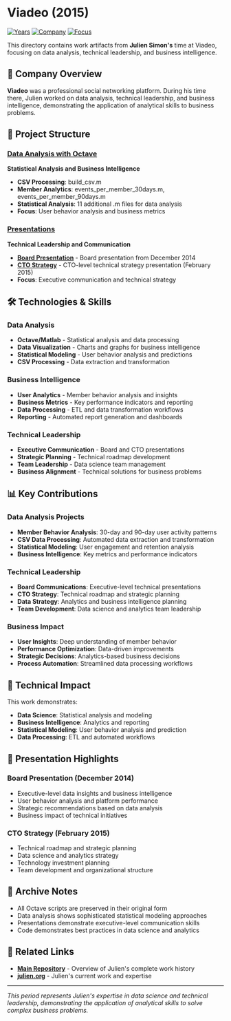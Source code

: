 # Viadeo (2015)

[![Years](https://img.shields.io/badge/Year-2015-orange.svg)](https://github.com/juliensimon/work-history)
[![Company](https://img.shields.io/badge/Company-Viadeo-blue.svg)](https://github.com/juliensimon/work-history)
[![Focus](https://img.shields.io/badge/Focus-Data%20Analysis%20%26%20Leadership-green.svg)](https://github.com/juliensimon/work-history)

This directory contains work artifacts from **Julien Simon's** time at Viadeo, focusing on data analysis, technical leadership, and business intelligence.

## 🏢 Company Overview

**Viadeo** was a professional social networking platform. During his time there, Julien worked on data analysis, technical leadership, and business intelligence, demonstrating the application of analytical skills to business problems.

## 📁 Project Structure

### [Data Analysis with Octave](./data_analysis_with_Octave/)
**Statistical Analysis and Business Intelligence**

- **CSV Processing**: build_csv.m
- **Member Analytics**: events_per_member_30days.m, events_per_member_90days.m
- **Statistical Analysis**: 11 additional .m files for data analysis
- **Focus**: User behavior analysis and business metrics

### [Presentations](./presentations/)
**Technical Leadership and Communication**

- **[Board Presentation](./presentations/board_19_12_2014.pdf)** - Board presentation from December 2014
- **[CTO Strategy](./presentations/CTO%20Crunch%2020150224.pdf)** - CTO-level technical strategy presentation (February 2015)
- **Focus**: Executive communication and technical strategy

## 🛠️ Technologies & Skills

### Data Analysis
- **Octave/Matlab** - Statistical analysis and data processing
- **Data Visualization** - Charts and graphs for business intelligence
- **Statistical Modeling** - User behavior analysis and predictions
- **CSV Processing** - Data extraction and transformation

### Business Intelligence
- **User Analytics** - Member behavior analysis and insights
- **Business Metrics** - Key performance indicators and reporting
- **Data Processing** - ETL and data transformation workflows
- **Reporting** - Automated report generation and dashboards

### Technical Leadership
- **Executive Communication** - Board and CTO presentations
- **Strategic Planning** - Technical roadmap development
- **Team Leadership** - Data science team management
- **Business Alignment** - Technical solutions for business problems

## 📊 Key Contributions

### Data Analysis Projects
- **Member Behavior Analysis**: 30-day and 90-day user activity patterns
- **CSV Data Processing**: Automated data extraction and transformation
- **Statistical Modeling**: User engagement and retention analysis
- **Business Intelligence**: Key metrics and performance indicators

### Technical Leadership
- **Board Communications**: Executive-level technical presentations
- **CTO Strategy**: Technical roadmap and strategic planning
- **Data Strategy**: Analytics and business intelligence planning
- **Team Development**: Data science and analytics team leadership

### Business Impact
- **User Insights**: Deep understanding of member behavior
- **Performance Optimization**: Data-driven improvements
- **Strategic Decisions**: Analytics-based business decisions
- **Process Automation**: Streamlined data processing workflows

## 🎯 Technical Impact

This work demonstrates:
- **Data Science**: Statistical analysis and modeling
- **Business Intelligence**: Analytics and reporting
- **Statistical Modeling**: User behavior analysis and prediction
- **Data Processing**: ETL and automated workflows



## 📄 Presentation Highlights

### Board Presentation (December 2014)
- Executive-level data insights and business intelligence
- User behavior analysis and platform performance
- Strategic recommendations based on data analysis
- Business impact of technical initiatives

### CTO Strategy (February 2015)
- Technical roadmap and strategic planning
- Data science and analytics strategy
- Technology investment planning
- Team development and organizational structure

## 📄 Archive Notes

- All Octave scripts are preserved in their original form
- Data analysis shows sophisticated statistical modeling approaches
- Presentations demonstrate executive-level communication skills
- Code demonstrates best practices in data science and analytics

## 🔗 Related Links

- **[Main Repository](../README.md)** - Overview of Julien's complete work history
- **[julien.org](https://julien.org)** - Julien's current work and expertise

---

*This period represents Julien's expertise in data science and technical leadership, demonstrating the application of analytical skills to solve complex business problems.* 